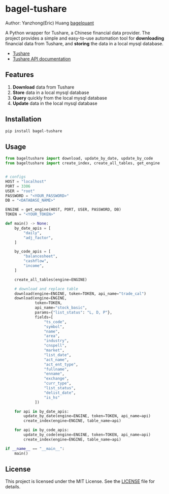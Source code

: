 # bagel-tushare

Author: Yanzhong(Eric) Huang [bagelquant](https://github.com/bagelquant)

A Python wrapper for Tushare, a Chinese financial data provider. The project provides a simple and easy-to-use automation tool for **downloading** financial data from Tushare, and **storing** the data in a local mysql database.

- [Tushare](https://tushare.pro/)
- [Tushare API documentation](https://tushare.pro/document/2)

## Features

1. **Download** data from Tushare
2. **Store** data in a local mysql database
3. **Query** quickly from the local mysql database
4. **Update** data in the local mysql database

## Installation

```bash
pip install bagel-tushare
```

## Usage

```python
from bageltushare import download, update_by_date, update_by_code
from bageltushare import create_index, create_all_tables, get_engine


# configs
HOST = "localhost"
PORT = 3306
USER = "root"
PASSWORD = "<YOUR_PASSWORD>"
DB = "<DATABASE_NAME>"

ENGINE = get_engine(HOST, PORT, USER, PASSWORD, DB)
TOKEN = "<YOUR_TOKEN>"

def main() -> None:
    by_date_apis = [
        "daily",
        "adj_factor",
    ]

    by_code_apis = [
        "balancesheet",
        "cashflow",
        "income",
    ]

    create_all_tables(engine=ENGINE)

    # download and replace table
    download(engine=ENGINE, token=TOKEN, api_name="trade_cal")
    download(engine=ENGINE,
             token=TOKEN,
             api_name="stock_basic",
             params={"list_status": "L, D, P"},
             fields=[
                 "ts_code",
                 "symbol",
                 "name",
                 "area",
                 "industry",
                 "cnspell",
                 "market",
                 "list_date",
                 "act_name",
                 "act_ent_type",
                 "fullname",
                 "enname",
                 "exchange",
                 "curr_type",
                 "list_status",
                 "delist_date",
                 "is_hs"
             ])

    for api in by_date_apis:
        update_by_date(engine=ENGINE, token=TOKEN, api_name=api)
        create_index(engine=ENGINE, table_name=api)

    for api in by_code_apis:
        update_by_code(engine=ENGINE, token=TOKEN, api_name=api)
        create_index(engine=ENGINE, table_name=api)

if __name__ == "__main__":
    main()
```

## License

This project is licensed under the MIT License. See the [LICENSE](LICENSE) file for details.
